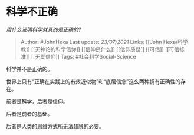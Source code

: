 # 科学不正确
*用什么证明科学就真的是正确的?*

> Author: #JohnHexa
Last update: *23/07/2021* 
Links: [[John Hexa/科学教]] [[无神论的科学信仰]] [[信仰是什么]] [[信仰质疑]] [[可信]] [[可信标准]] [[无爱信仰]]
Tags:  #社会科学Social-Science 

 
科学并不是正确的。

世界上只有“正确在实践上的有效近似物”和“底层信念”这么两种拥有正确性的存在。

前者是科学，后者是信仰。

后者是前者的基础。

后者是人类的思维方式所无法超脱的必要。



